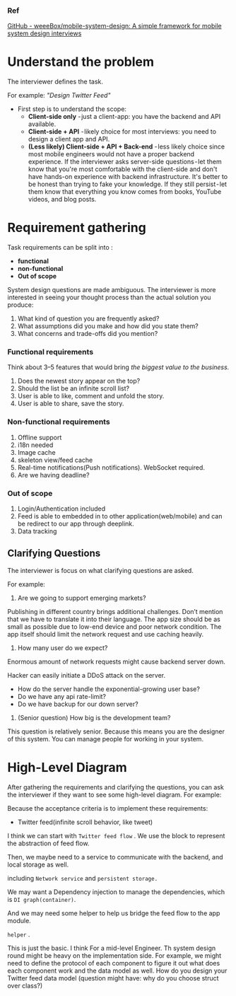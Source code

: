 ### Ref

[GitHub - weeeBox/mobile-system-design: A simple framework for mobile system design interviews](https://github.com/weeeBox/mobile-system-design#functional-requirements)

# Understand the problem

The interviewer defines the task. 

For example: *"Design Twitter Feed"*

- First step is to understand the scope:
    - **Client-side only** - just a client-app: you have the backend and API available.
    - **Client-side + API** - likely choice for most interviews: you need to design a client app and API.
    - **(Less likely) Client-side + API + Back-end** - less likely choice since most mobile engineers would not have a proper backend experience. If the interviewer asks server-side questions - let them know that you're most comfortable with the client-side and don't have hands-on experience with backend infrastructure. It's better to be honest than trying to fake your knowledge. If they still persist - let them know that everything you know comes from books, YouTube videos, and blog posts.

# Requirement gathering

Task requirements can be split into :

- **functional**
- **non-functional**
- **Out of scope**

System design questions are made ambiguous. The interviewer is more interested in seeing your thought process than the actual solution you produce:

1. What kind of question you are frequently asked?
2. What assumptions did you make and how did you state them?
3. What concerns and trade-offs did you mention?

### **Functional requirements**

Think about 3–5 features that would bring *the biggest value to the business.*

1. Does the newest story appear on the top?
2. Should the list be an infinite scroll list?
3. User is able to like, comment and unfold the story.
4. User is able to share, save the story.

### **Non-functional requirements**

1. Offline support
2. i18n needed
3. Image cache
4. skeleton view/feed cache
5. Real-time notifications(Push notifications). WebSocket required.
6. Are we having deadline?

### **Out of scope**

1. Login/Authentication included
2. Feed is able to embedded in to other application(web/mobile) and can be redirect to our app through deeplink.
3. Data tracking

## **Clarifying Questions**

The interviewer is focus on what clarifying questions are asked.

For example:

1. Are we going to support emerging markets?

Publishing in different country brings additional challenges. Don’t mention that we have to translate it into their language. The app size should be as small as possible due to low-end device and poor network condition. The app itself should limit the network request and use caching heavily.

1. How many user do we expect?

Enormous amount of network requests might cause backend server down. 

Hacker can easily initiate a DDoS attack on the server.

- How do the server handle the exponential-growing user base?
- Do we have any api rate-limit?
- Do we have backup for our down server?
1. (Senior question) How big is the development team?

This question is relatively senior. Because this means you are the designer of this system. You can manage people for working in your system.

# **High-Level Diagram**

After gathering the requirements and clarifying the questions, you can ask the interviewer if they want to see some high-level diagram. For example:

Because the acceptance criteria is to implement these requirements:

- Twitter feed(infinite scroll behavior, like tweet)

I think we can start with `Twitter feed flow` . We use the block to represent the abstraction of feed flow.

Then, we maybe need to a service to communicate with the backend, and local storage as well.

including `Network service` and `persistent storage.`

We may want a Dependency injection to manage the dependencies, which is `DI graph(container)`.

And we may need some helper to help us bridge the feed flow to the app module.

`helper` .

This is just the basic. I think For a mid-level Engineer. Th system design round might be heavy on the implementation side. For example, we might need to define the protocol of each component to figure it out what does each component work and the data model as well. How do you design your Twitter feed data model (question might have: why do you choose struct over class?)